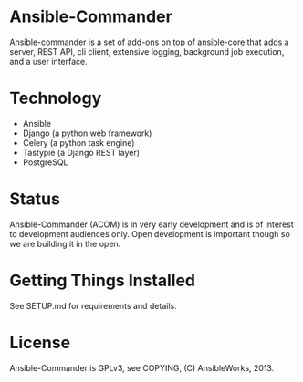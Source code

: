 Ansible-Commander
=================

Ansible-commander is a set of add-ons on top of ansible-core that adds a server,
REST API, cli client, extensive logging, background job execution, and a 
user interface.

Technology
==========

* Ansible
* Django (a python web framework)
* Celery (a python task engine)
* Tastypie (a Django REST layer)
* PostgreSQL

Status
======

Ansible-Commander (ACOM) is in very early development and is of interest
to development audiences only.  Open development is important though so
we are building it in the open.

Getting Things Installed
========================

See SETUP.md for requirements and details.

License
=======

Ansible-Commander is GPLv3, see COPYING, (C) AnsibleWorks, 2013.
